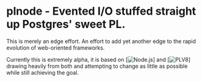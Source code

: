 plnode - Evented I/O stuffed straight up Postgres' sweet PL.
===

This is merely an edge effort.  An effort to add yet another edge to the rapid evolution of web-oriented frameworks.

Currently this is extremely alpha, it is based on [![Node.js](http://nodejs.org/)] and [![PLV8](https://code.google.com/p/plv8js/wiki/PLV8)] drawing heavily from both and attempting to change as little as possible while still achieving the goal.


